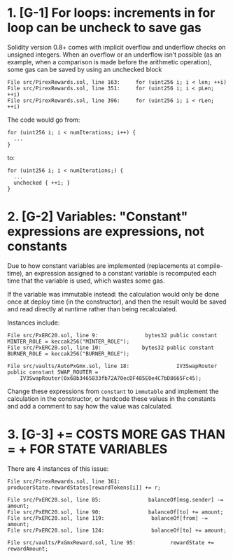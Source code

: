 # 1. [G-1] For loops: increments in for loop can be uncheck to save gas

Solidity version 0.8+ comes with implicit overflow and underflow checks on unsigned integers. When an overflow or an underflow isn’t possible (as an example, when a comparison is made before the arithmetic operation), some gas can be saved by using an unchecked block

    File src/PirexRewards.sol, line 163:     for (uint256 i; i < len; ++i)
    File src/PirexRewards.sol, line 351:     for (uint256 i; i < pLen; ++i)
    File src/PirexRewards.sol, line 396:     for (uint256 i; i < rLen; ++i)

The code would go from:

    for (uint256 i; i < numIterations; i++) { 
      ...
    }

to:

    for (uint256 i; i < numIterations;) { 
      ...
      unchecked { ++i; }  
    }

# 2. [G-2] Variables: "Constant" expressions are expressions, not constants

Due to how constant variables are implemented (replacements at compile-time), an expression assigned to a constant variable is recomputed each time that the variable is used, which wastes some gas.

If the variable was immutable instead: the calculation would only be done once at deploy time (in the constructor), and then the result would be saved and read directly at runtime rather than being recalculated.

Instances include:

    File src/PxERC20.sol, line 9:               bytes32 public constant MINTER_ROLE = keccak256("MINTER_ROLE");
    File src/PxERC20.sol, line 10:             bytes32 public constant BURNER_ROLE = keccak256("BURNER_ROLE");

    File src/vaults/AutoPxGmx.sol, line 18:               IV3SwapRouter public constant SWAP_ROUTER =
        IV3SwapRouter(0x68b3465833fb72A70ecDF485E0e4C7bD8665Fc45);

Change these expressions from `constant` to `immutable` and implement the calculation in the constructor, or hardcode these values in the constants and add a comment to say how the value was calculated.

# 3. [G-3] <X> += <Y> COSTS MORE GAS THAN <X> = <X> + <Y> FOR STATE VARIABLES

There are 4 instances of this issue:

    File src/PirexRewards.sol, line 361:               producerState.rewardStates[rewardTokens[i]] += r;

    File src/PxERC20.sol, line 85:               balanceOf[msg.sender] -= amount;
    File src/PxERC20.sol, line 90:               balanceOf[to] += amount;
    File src/PxERC20.sol, line 119:               balanceOf[from] -= amount;
    File src/PxERC20.sol, line 124:               balanceOf[to] += amount;

    File src/vaults/PxGmxReward.sol, line 95:           rewardState += rewardAmount;